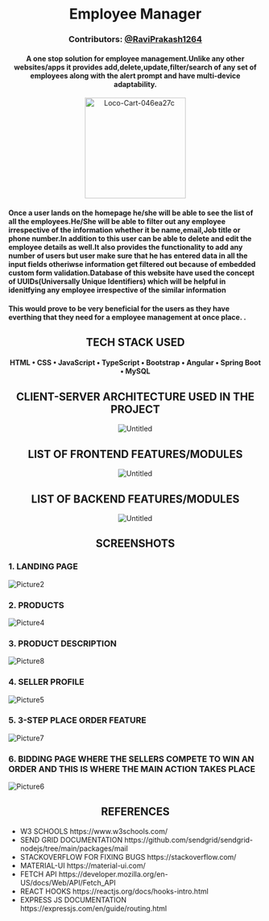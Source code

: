 <h1 align="center" style="">Employee Manager</h1>
<h3 align="center" style="">Contributors: <a href="https://github.com/RaviPrakash1264">@RaviPrakash1264</a></h3>
<h4 align="center">A one stop solution for employee management.Unlike any other websites/apps it provides add,delete,update,filter/search of any set of employees along with the alert prompt and have multi-device adaptability.
</h4>
<p align="center">
<img src="https://i.ibb.co/kMqTKSK/Employee-management-system-icon-removebg-preview.png" alt="Loco-Cart-046ea27c" height="200" width="200">
</p>
<h4>
Once a user lands on the homepage he/she will be able to see the list of all the employees.He/She will be able to filter out any employee irrespective of the information whether it be name,email,Job title or phone number.In addition to this user can be able to delete and edit the employee details as well.It also provides the functionality to add any number of users but user make sure that he has entered data in all the input fields otheriwse information get filtered out because of embedded custom form validation.Database of this website have used the concept of UUIDs(Universally Unique Identifiers) which will be helpful in idenitfying any employee irrespective of the similar information
</h4>
<h4>
This would prove to be very beneficial for the users as they have everthing that they need for a employee management at once place.
.</h4>

<h2 align="center">TECH STACK USED</h2>
<h4 align="center">
HTML • CSS • JavaScript • TypeScript • Bootstrap • Angular • Spring Boot • MySQL
</h4>
<h2 align="center">CLIENT-SERVER ARCHITECTURE USED IN THE PROJECT</h2>
<p align="center">
<img src="https://i.ibb.co/6NwQgWh/architecture.jpg" alt="Untitled" border="0">
</p>
<h2 align="center">LIST OF FRONTEND FEATURES/MODULES</h2>
<p align="center">
<img src="https://i.ibb.co/z8zKxvz/Untitled.png" alt="Untitled" border="0">
</p>
<h2 align="center">LIST OF BACKEND FEATURES/MODULES</h2>
<p align="center">
<img src="https://i.ibb.co/sVvGQv5/Untitled.png" alt="Untitled" border="0">
</p>
<h2 align="center">SCREENSHOTS</h2>
<h3>1. LANDING PAGE</h3>
<img src="https://i.ibb.co/yR0fq1B/Picture2.png" alt="Picture2" border="0">

<h3>2. PRODUCTS</h3>
<img src="https://i.ibb.co/2SXvq2f/Picture4.jpg" alt="Picture4" border="0">

<h3>3. PRODUCT DESCRIPTION</h3>
<img src="https://i.ibb.co/wRN7s76/Picture8.png" alt="Picture8" border="0">

<h3>4. SELLER PROFILE</h3>
<img src="https://i.ibb.co/jJk9Kyf/Picture5.png" alt="Picture5" border="0">

<h3>5. 3-STEP PLACE ORDER FEATURE</h3>
<img src="https://i.ibb.co/3sB2Dhh/Picture7.png" alt="Picture7" border="0">

<h3>6. BIDDING PAGE WHERE THE SELLERS COMPETE TO WIN AN ORDER AND THIS IS WHERE THE MAIN ACTION TAKES PLACE</h3>
<img src="https://i.ibb.co/VQLpJtv/Picture6.png" alt="Picture6" border="0">

<h2 align="center">REFERENCES</h2>

<ul>
<li>
W3 SCHOOLS
https://www.w3schools.com/

<li>
SEND GRID DOCUMENTATION
https://github.com/sendgrid/sendgrid-nodejs/tree/main/packages/mail
</li>
<li>
STACKOVERFLOW FOR FIXING BUGS
https://stackoverflow.com/
</li>
<li>
MATERIAL-UI
https://material-ui.com/
</li>
<li>
FETCH API
https://developer.mozilla.org/en-US/docs/Web/API/Fetch_API
</li>
<li>
REACT HOOKS
https://reactjs.org/docs/hooks-intro.html
</li>
<li>
EXPRESS JS DOCUMENTATION
https://expressjs.com/en/guide/routing.html
</li>
</ul>
